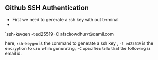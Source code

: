 ## Github SSH Authentication


- First we need to generate a ssh key with out terminal 
- 
`ssh-keygen -t ed25519 -C afschowdhury@gamil.com

here, `ssh-keygen` is the command to generate a ssh key ,
`-t ed25519`  is the encryption to use while generating, `-C` specifies tells that the following is email id. 


